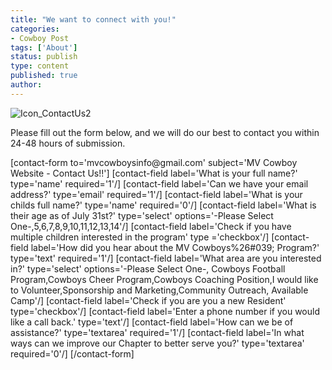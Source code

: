 ```yaml
---
title: "We want to connect with you!"
categories:
- Cowboy Post
tags: ['About']
status: publish
type: content
published: true
author: 
---
```

![Icon_ContactUs2](http://mvcowboysfootball.files.wordpress.com/2000/07/icon_contactus2-e1374606197907.png)

Please fill out the form below, and we will do our best to contact you within 24-48 hours of submission.

[contact-form to='mvcowboysi​nfo@gmail.​com' subject='MV Cowboy Website - Contact Us!!']
[contact-field label='What is your full name?' type='name' required='1'/]
[contact-field label='Can we have your email address?' type='email' required='1'/]
[contact-field label='What is your childs full name?' type='name' required='0'/]
[contact-field label='What is their age as of July 31st?' type='select' options='-Please Select One-,5,6,7,8,9,10,11,12,13,14'/]
[contact-field label='Check if you have multiple children interested in the program' type ='checkbox'/]
[contact-field label='How did you hear about the MV Cowboys%26#039; Program?' type='text' required='1'/]
[contact-field label='What area are you interested in?' type='select' options='-Please Select One-, Cowboys Football Program,Cowboys Cheer Program,Cowboys Coaching Position,I would like to Volunteer,Sponsorship and Marketing,Community Outreach, Available Camp'/]
[contact-field label='Check if you are you a new Resident' type='checkbox'/]
[contact-field label='Enter a phone number if you would like a call back.' type='text'/]
[contact-field label='How can we be of assistance?' type='textarea' required='1'/]
[contact-field label='In what ways can we improve our Chapter to better serve you?' type='textarea' required='0'/]
[/contact-form]

